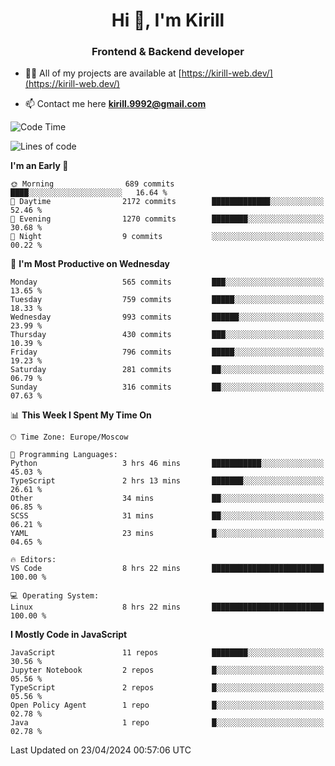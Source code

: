 <h1 align="center">Hi 👋, I'm Kirill</h1>
<h3 align="center">Frontend & Backend developer</h3>

- 👨‍💻 All of my projects are available at [https://kirill-web.dev/](https://kirill-web.dev/)

- 📫 Contact me here **kirill.9992@gmail.com**











<!--START_SECTION:waka-->
![Code Time](http://img.shields.io/badge/Code%20Time-1%2C749%20hrs%206%20mins-blue)

![Lines of code](https://img.shields.io/badge/From%20Hello%20World%20I%27ve%20Written-4.4%20million%20lines%20of%20code-blue)

**I'm an Early 🐤** 

```text
🌞 Morning                689 commits         ████░░░░░░░░░░░░░░░░░░░░░   16.64 % 
🌆 Daytime                2172 commits        █████████████░░░░░░░░░░░░   52.46 % 
🌃 Evening                1270 commits        ████████░░░░░░░░░░░░░░░░░   30.68 % 
🌙 Night                  9 commits           ░░░░░░░░░░░░░░░░░░░░░░░░░   00.22 % 
```
📅 **I'm Most Productive on Wednesday** 

```text
Monday                   565 commits         ███░░░░░░░░░░░░░░░░░░░░░░   13.65 % 
Tuesday                  759 commits         █████░░░░░░░░░░░░░░░░░░░░   18.33 % 
Wednesday                993 commits         ██████░░░░░░░░░░░░░░░░░░░   23.99 % 
Thursday                 430 commits         ███░░░░░░░░░░░░░░░░░░░░░░   10.39 % 
Friday                   796 commits         █████░░░░░░░░░░░░░░░░░░░░   19.23 % 
Saturday                 281 commits         ██░░░░░░░░░░░░░░░░░░░░░░░   06.79 % 
Sunday                   316 commits         ██░░░░░░░░░░░░░░░░░░░░░░░   07.63 % 
```


📊 **This Week I Spent My Time On** 

```text
🕑︎ Time Zone: Europe/Moscow

💬 Programming Languages: 
Python                   3 hrs 46 mins       ███████████░░░░░░░░░░░░░░   45.03 % 
TypeScript               2 hrs 13 mins       ███████░░░░░░░░░░░░░░░░░░   26.61 % 
Other                    34 mins             ██░░░░░░░░░░░░░░░░░░░░░░░   06.85 % 
SCSS                     31 mins             ██░░░░░░░░░░░░░░░░░░░░░░░   06.21 % 
YAML                     23 mins             █░░░░░░░░░░░░░░░░░░░░░░░░   04.65 % 

🔥 Editors: 
VS Code                  8 hrs 22 mins       █████████████████████████   100.00 % 

💻 Operating System: 
Linux                    8 hrs 22 mins       █████████████████████████   100.00 % 
```

**I Mostly Code in JavaScript** 

```text
JavaScript               11 repos            ████████░░░░░░░░░░░░░░░░░   30.56 % 
Jupyter Notebook         2 repos             █░░░░░░░░░░░░░░░░░░░░░░░░   05.56 % 
TypeScript               2 repos             █░░░░░░░░░░░░░░░░░░░░░░░░   05.56 % 
Open Policy Agent        1 repo              █░░░░░░░░░░░░░░░░░░░░░░░░   02.78 % 
Java                     1 repo              █░░░░░░░░░░░░░░░░░░░░░░░░   02.78 % 
```




 Last Updated on 23/04/2024 00:57:06 UTC
<!--END_SECTION:waka-->
